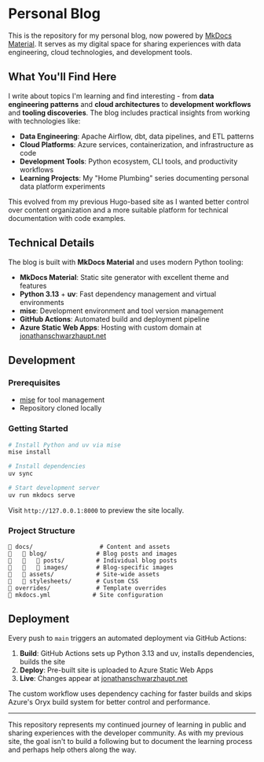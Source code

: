 # Personal Blog

This is the repository for my personal blog, now powered by [MkDocs Material](https://squidfunk.github.io/mkdocs-material/). It serves as my digital space for sharing experiences with data engineering, cloud technologies, and development tools.

## What You'll Find Here

I write about topics I'm learning and find interesting - from **data engineering patterns** and **cloud architectures** to **development workflows** and **tooling discoveries**. The blog includes practical insights from working with technologies like:

- **Data Engineering**: Apache Airflow, dbt, data pipelines, and ETL patterns
- **Cloud Platforms**: Azure services, containerization, and infrastructure as code
- **Development Tools**: Python ecosystem, CLI tools, and productivity workflows
- **Learning Projects**: My "Home Plumbing" series documenting personal data platform experiments

This evolved from my previous Hugo-based site as I wanted better control over content organization and a more suitable platform for technical documentation with code examples.

## Technical Details

The blog is built with **MkDocs Material** and uses modern Python tooling:

- **MkDocs Material**: Static site generator with excellent theme and features
- **Python 3.13** + **uv**: Fast dependency management and virtual environments
- **mise**: Development environment and tool version management
- **GitHub Actions**: Automated build and deployment pipeline
- **Azure Static Web Apps**: Hosting with custom domain at [jonathanschwarzhaupt.net](https://jonathanschwarzhaupt.net)

## Development

### Prerequisites

- [mise](https://mise.jdx.dev/) for tool management
- Repository cloned locally

### Getting Started

```bash
# Install Python and uv via mise
mise install

# Install dependencies
uv sync

# Start development server
uv run mkdocs serve
```

Visit `http://127.0.0.1:8000` to preview the site locally.

### Project Structure

```
   docs/                   # Content and assets
      blog/              # Blog posts and images  
         posts/         # Individual blog posts
         images/        # Blog-specific images
      assets/            # Site-wide assets
      stylesheets/       # Custom CSS
   overrides/             # Template overrides
   mkdocs.yml            # Site configuration
```

## Deployment

Every push to `main` triggers an automated deployment via GitHub Actions:

1. **Build**: GitHub Actions sets up Python 3.13 and uv, installs dependencies, builds the site
2. **Deploy**: Pre-built site is uploaded to Azure Static Web Apps
3. **Live**: Changes appear at [jonathanschwarzhaupt.net](https://jonathanschwarzhaupt.net)

The custom workflow uses dependency caching for faster builds and skips Azure's Oryx build system for better control and performance.

---

This repository represents my continued journey of learning in public and sharing experiences with the developer community. As with my previous site, the goal isn't to build a following but to document the learning process and perhaps help others along the way.